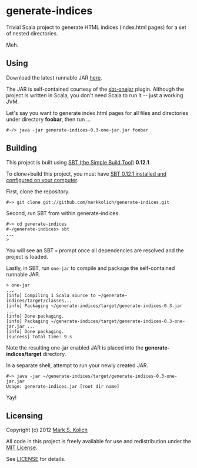# generate-indices

Trivial Scala project to generate HTML indices (index.html pages) for a set of nested directories.

Meh.

## Using

Download the latest runnable JAR <a href="http://markkolich.github.com/downloads/generate-indices/0.3/generate-indices-0.3-one-jar.jar">here</a>.

The JAR is self-contained courtesy of the <a href="https://github.com/sbt/sbt-onejar">sbt-onejar</a> plugin.  Although the project is written in Scala, you don't need Scala to run it -- just a working JVM.

Let's say you want to generate index.html pages for all files and directories under directory **foobar**, then run ...

    #~/> java -jar generate-indices-0.3-one-jar.jar foobar

## Building 

This project is built using <a href="https://github.com/harrah/xsbt">SBT (the Simple Build Tool)</a> **0.12.1**.

To clone+build this project, you must have <a href="http://www.scala-sbt.org/release/docs/Getting-Started/Setup">SBT 0.12.1 installed and configured on your computer</a>.

First, clone the repository.

    #~> git clone git://github.com/markkolich/generate-indices.git

Second, run SBT from within generate-indices.

    #~> cd generate-indices
    #~/generate-indices> sbt
    ...
    >

You will see an SBT `>` prompt once all dependencies are resolved and the project is loaded.

Lastly, in SBT, run `one-jar` to compile and package the self-contained runnable JAR.

    > one-jar
    ...
    [info] Compiling 1 Scala source to ~/generate-indices/target/classes...
    [info] Packaging ~/generate-indices/target/generate-indices-0.3.jar ...
    [info] Done packaging.
    [info] Packaging ~/generate-indices/target/generate-indices-0.3-one-jar.jar ...
    [info] Done packaging.
    [success] Total time: 9 s

Note the resulting one-jar enabled JAR is placed into the **generate-indices/target** directory.

In a separate shell, attempt to run your newly created JAR.

    #~> java -jar ~/generate-indices/target/generate-indices-0.3-one-jar.jar
    Usage: generate-indices.jar [root dir name]

Yay!

## Licensing

Copyright (c) 2012 <a href="http://mark.koli.ch">Mark S. Kolich</a>

All code in this project is freely available for use and redistribution under the <a href="http://opensource.org/comment/991">MIT License</a>.

See <a href="https://github.com/markkolich/generate-indices/blob/master/LICENSE">LICENSE</a> for details.
